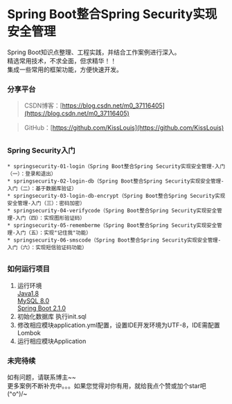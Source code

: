 ﻿# Spring Boot整合Spring Security实现安全管理

Spring Boot知识点整理、工程实践，并结合工作案例进行深入。  
精选常用技术，不求全面，但求精华！！  
集成一些常用的框架功能，方便快速开发。

### 分享平台

> CSDN博客：[https://blog.csdn.net/m0_37116405](https://blog.csdn.net/m0_37116405)

> GitHub：[https://github.com/KissLouis](https://github.com/KissLouis)

## 


### Spring Security入门

    * springsecurity-01-login（Spring Boot整合Spring Security实现安全管理-入门（一）：登录和退出）
    * springsecurity-02-login-db（Spring Boot整合Spring Security实现安全管理-入门（二）：基于数据库验证）
    * springsecurity-03-login-db-encrypt（Spring Boot整合Spring Security实现安全管理-入门（三）：密码加密）
    * springsecurity-04-verifycode（Spring Boot整合Spring Security实现安全管理-入门（四）：实现图形验证码）
    * springsecurity-05-rememberme（Spring Boot整合Spring Security实现安全管理-入门（五）：实现"记住我"功能）
    * springsecurity-06-smscode（Spring Boot整合Spring Security实现安全管理-入门（六）：实现短信验证码功能）    


## 

### 如何运行项目
1. 运行环境  
    <u>Java1.8</u>  
    <u>MySQL 8.0 </u>  
    <u>Spring Boot 2.1.0</u> 
2. 初始化数据库 执行init.sql
3. 修改相应模块application.yml配置，设置IDE开发环境为UTF-8，IDE需配置Lombok
4. 运行相应模块Application


### 未完待续
如有问题，请联系博主~~  
更多案例不断补充中。。。如果您觉得对你有用，就给我点个赞或加个star吧\(^o^)/~

